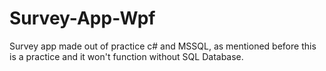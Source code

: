 # Survey-App-Wpf
Survey app made out of practice c# and MSSQL, as mentioned before this is a practice and it won't function without SQL Database.
